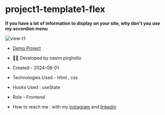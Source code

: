 # project1-template1-flex

**If you have a lot of information to display on your site, why don't you use my accordion menu**

![view-t1](https://github.com/Nasim1380p/project1-template1-flex/assets/155636802/027cb01a-98f2-4683-b1fc-81455f01826f)

- [Demo Project](https://nasim1380p.github.io/project1-template1-flex/)

- 👩‍🎓 Developed by nasim pirghollo

- Created - 2024-08-01

- Technologies Used - Html , css 

- Hooks Used : useState 

- Role - Frontend

- How to reach me : with my [instagram](https://www.instagram.com/nasim-pirghollo-web) and [linkedin](https://www.linkedin.com/in/nasim-pirghollo-a783952a9/)
